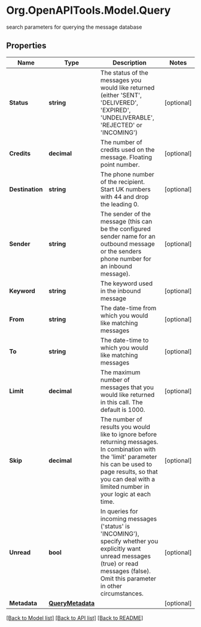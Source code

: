 # Org.OpenAPITools.Model.Query
search parameters for querying the message database

## Properties

Name | Type | Description | Notes
------------ | ------------- | ------------- | -------------
**Status** | **string** | The status of the messages you would like returned (either &#39;SENT&#39;, &#39;DELIVERED&#39;, &#39;EXPIRED&#39;, &#39;UNDELIVERABLE&#39;, &#39;REJECTED&#39; or &#39;INCOMING&#39;) | [optional] 
**Credits** | **decimal** | The number of credits used on the message. Floating point number. | [optional] 
**Destination** | **string** | The phone number of the recipient. Start UK numbers with 44 and drop the leading 0. | [optional] 
**Sender** | **string** | The sender of the message (this can be the configured sender name for an outbound message or the senders phone number for an inbound message). | [optional] 
**Keyword** | **string** | The keyword used in the inbound message | [optional] 
**From** | **string** | The date-time from which you would like matching messages | [optional] 
**To** | **string** | The date-time to which you would like matching messages | [optional] 
**Limit** | **decimal** | The maximum number of messages that you would like returned in this call. The default is 1000. | [optional] 
**Skip** | **decimal** | The number of results you would like to ignore before returning messages. In combination with the &#39;limit&#39; parameter his can be used to page results, so that you can deal with a limited number in your logic at each time. | [optional] 
**Unread** | **bool** | In queries for incoming messages (&#39;status&#39; is &#39;INCOMING&#39;), specify whether you explicitly want unread messages (true) or read messages (false). Omit this parameter in other circumstances. | [optional] 
**Metadata** | [**QueryMetadata**](QueryMetadata.md) |  | [optional] 

[[Back to Model list]](../README.md#documentation-for-models) [[Back to API list]](../README.md#documentation-for-api-endpoints) [[Back to README]](../README.md)

